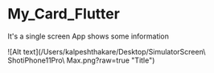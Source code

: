 # My_Card_Flutter
It's a single screen App shows some information

![Alt text](/Users/kalpeshthakare/Desktop/SimulatorScreen\ ShotiPhone11Pro\ Max.png?raw=true "Title")
